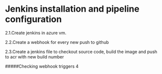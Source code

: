 # Jenkins installation and pipeline configuration

2.1.Create jenkins in azure vm. 

2.2.Create a webhook for every new push to github

2.3.Create a jenkins file to checkout source code, build the image and push to acr with new build number

#####Checking webhook triggers 4
